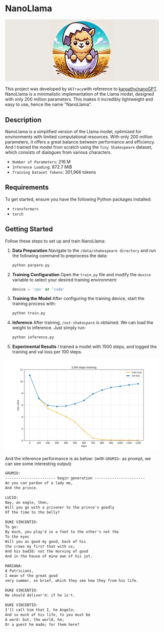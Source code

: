 # NanoLlama

![NanoLlama Logo](./assets/logo.png)

This project was developed by `66Tracy`with reference to [karpathy/nanoGPT](https://github.com/karpathy/nanoGPT). NanoLlama is a minimalistic implementation of the Llama model, designed with only 200 million parameters. This makes it incredibly lightweight and easy to use, hence the name "NanoLlama".

## Description

NanoLlama is a simplified version of the Llama model, optimized for environments with limited computational resources. With only 200 million parameters, it offers a great balance between performance and efficiency. And I trained the model from scratch using the `Tiny Shakespeare` dataset, which consists of dialogues from various characters.

- `Number of Parameters`: 216 M
- `Inference Loading`: 872.7 MiB
- `Training Dataset Tokens`: 301,966 tokens

## Requirements

To get started, ensure you have the following Python packages installed:

- `transformers`
- `torch`

## Getting Started

Follow these steps to set up and train NanoLlama:

1. **Data Preparation**
   Navigate to the `/data/shakespeare directory`  and run the following command to preprocess the data:

   ```bash
   python parpare.py
   ```

2. **Training Configuration**
   Open the `train.py` file and modify the `device` variable to select your desired training environment:

   ```python
   device = 'cpu' or 'cuda'
   ```

3. **Training the Model**
   After configuring the training device, start the training process with:

   ```bash
   python train.py
   ```

4. **Inference**
   After training, `/out-shakespare` is obtained. We can load the weight to inference. Just simply run:

   ```python
   python inference.py
   ```

5. **Experimental Results**
   I trained a model with 1500 steps, and logged the training and val loss per 100 steps.

![loss_curve](./assets/loss.jpg)

   And the inference performance is as below: (with `GRUMIO:` as prompt, we can see some interesting output)

   ```text
   GRUMIO:
   ----------------------- begin generation -----------------------
   An you can pardon of a lady me,
   And the prince.
   
   LUCIO:
   Nay, an eagle, then,
   Will you go with a prisoner to the prince's goodly
   Of the time to the belly?
   
   DUKE VINCENTIO:
   To go:
   By much, you play'd in a foot to the other's not the
   To the eyes
   Will you as good my good, back of his
   the crows my first that with us;
   And his badIO: not the morning of good
   And in the house of mine own of his jot.
   
   MARIANA:
   A Patricians,
   I mean of the great good
   very summer, so brief, which they see how they from his life.
   
   DUKE VINCENTIO:
   He should deliver'd: if he is't.
   
   DUKE VINCENTIO:
   I'll call him that I, he Angelo;
   And so much of his life, to you must be
   A word: but, the world, he;
   Or a guest he made; for them here?
   ```
